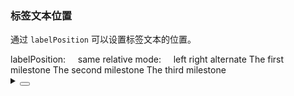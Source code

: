 ### 标签文本位置

通过 `labelPosition` 可以设置标签文本的位置。

<div class="cell-demo vp-raw">
  <div>
    <yc-row align="center">
      <yc-typography-text>labelPosition: &nbsp; &nbsp;</yc-typography-text>
      <yc-radio-group
        @change="onLabelPositionChange"
        :modelValue="pos">
        <yc-radio value="same">same</yc-radio>
        <yc-radio value="relative">relative</yc-radio>
      </yc-radio-group>
    </yc-row>
    <yc-row
      align="center"
      :style="{ margin: '20px 0px 24px' }">
      <yc-typography-text>mode: &nbsp; &nbsp;</yc-typography-text>
      <yc-radio-group
        @change="onModeChange"
        :modelValue="mode">
        <yc-radio value="left">left</yc-radio>
        <yc-radio value="right">right</yc-radio>
        <yc-radio value="alternate">alternate</yc-radio>
      </yc-radio-group>
    </yc-row>
    <yc-timeline
      :mode="mode"
      :labelPosition="pos">
      <yc-timeline-item
        label="2017-03-10"
        dotColor="#52C419">
        The first milestone
      </yc-timeline-item>
      <yc-timeline-item
        label="2018-05-12"
        dotColor="#F5222D"
        labelPosition="same">
        The second milestone
      </yc-timeline-item>
      <yc-timeline-item
        label="2020-09-30"
        position="bottom">
        The third milestone
      </yc-timeline-item>
    </yc-timeline>
  </div>
</div>

<script setup>
import { ref } from 'vue';
const mode = ref('left');
const pos = ref('same');
const onLabelPositionChange = (_pos) => {
  pos.value = _pos;
};
const onModeChange = (_mode) => {
  mode.value = _mode;
};
</script>

<details>
<summary>
 <button class="code-btn"  >
    <icon-code />
 </button>
</summary>

```vue
<template>
  <div>
    <yc-row align="center">
      <yc-typography-text>labelPosition: &nbsp; &nbsp;</yc-typography-text>
      <yc-radio-group
        @change="onLabelPositionChange"
        :modelValue="pos">
        <yc-radio value="same">same</yc-radio>
        <yc-radio value="relative">relative</yc-radio>
      </yc-radio-group>
    </yc-row>
    <yc-row
      align="center"
      :style="{ margin: '20px 0px 24px' }">
      <yc-typography-text>mode: &nbsp; &nbsp;</yc-typography-text>
      <yc-radio-group
        @change="onModeChange"
        :modelValue="mode">
        <yc-radio value="left">left</yc-radio>
        <yc-radio value="right">right</yc-radio>
        <yc-radio value="alternate">alternate</yc-radio>
      </yc-radio-group>
    </yc-row>
    <yc-timeline
      :mode="mode"
      :labelPosition="pos">
      <yc-timeline-item
        label="2017-03-10"
        dotColor="#52C419">
        The first milestone
      </yc-timeline-item>
      <yc-timeline-item
        label="2018-05-12"
        dotColor="#F5222D"
        labelPosition="same">
        The second milestone
      </yc-timeline-item>
      <yc-timeline-item
        label="2020-09-30"
        position="bottom">
        The third milestone
      </yc-timeline-item>
    </yc-timeline>
  </div>
</template>

<script setup>
import { ref } from 'vue';
const mode = ref('left');
const pos = ref('same');
const onLabelPositionChange = (_pos) => {
  pos.value = _pos;
};
const onModeChange = (_mode) => {
  mode.value = _mode;
};
</script>
```

</details>
